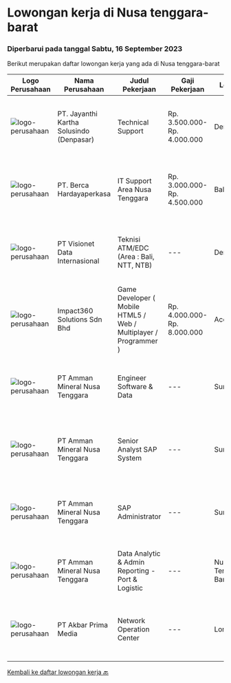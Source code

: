 
  # Lowongan kerja di Nusa tenggara-barat

  ### Diperbarui pada tanggal Sabtu, 16 September 2023

  Berikut merupakan daftar lowongan kerja yang ada di Nusa tenggara-barat

  |Logo Perusahaan | Nama Perusahaan | Judul Pekerjaan | Gaji Pekerjaan | Lokasi | Deskripsi | Tanggal diunggah | Pranala |
  | -------------- | --------------- | --------------- | --------- | --------- | -------------- | ------- | ----------- |
  |![logo-perusahaan](https://image-service-cdn.seek.com.au/3ac12665b5372c84ef4fd7270e02f2c5e3066d0c/ee4dce1061f3f616224767ad58cb2fc751b8d2dc)|PT. Jayanthi Kartha Solusindo (Denpasar)|Technical Support|Rp. 3.500.000-Rp. 4.000.000|Denpasar|bit.ly/jobdeskremooraSkills Needed : Network (Wired &amp; Wireless) Troubleshooting Job Description: Perform network troubleshooting fttx / ftth and...|Kamis, 14 September 2023|https://www.jobstreet.co.id/id/job/technical-support-4469525?token=0~d3944595-c027-4a43-8156-a5366b007ba7&sectionRank=1&jobId=jobstreet-id-job-4469525|
|![logo-perusahaan](https://image-service-cdn.seek.com.au/6a76252207cfed561e664c874d4631f4aefd8409/ee4dce1061f3f616224767ad58cb2fc751b8d2dc)|PT. Berca Hardayaperkasa|IT Support Area Nusa Tenggara|Rp. 3.000.000-Rp. 4.500.000|Bali|Tugas &amp; Tanggung Jawab: Install PC dan laptop dari sisi hardware dan software didalamnya. Troubleshooting terhadap perangkat jika ada kerusakan...|Jumat, 08 September 2023|https://www.jobstreet.co.id/id/job/it-support-area-nusa-tenggara-4463915?token=0~d3944595-c027-4a43-8156-a5366b007ba7&sectionRank=2&jobId=jobstreet-id-job-4463915|
|![logo-perusahaan](https://image-service-cdn.seek.com.au/84d23b3586ee4efd70ea62878095fcc6b1639e33/ee4dce1061f3f616224767ad58cb2fc751b8d2dc)|PT Visionet Data Internasional|Teknisi ATM/EDC (Area : Bali, NTT, NTB)|---|Denpasar|Deskripsi Pekerjaan :*) Menangani kebutuhan pelanggan di lokasi pelanggan agar terpenuhi SLA yang telah ditentukan.*) Menganalisa problem/case dengan...|Jumat, 08 September 2023|https://www.jobstreet.co.id/id/job/teknisi-atm-edc-area-%3A-bali-ntt-ntb-4463596?token=0~d3944595-c027-4a43-8156-a5366b007ba7&sectionRank=3&jobId=jobstreet-id-job-4463596|
|![logo-perusahaan](https://image-service-cdn.seek.com.au/cedff589ebe9d852a33989a35efb7fc721ea237a/ee4dce1061f3f616224767ad58cb2fc751b8d2dc)|Impact360 Solutions Sdn Bhd|Game Developer ( Mobile HTML5 / Web / Multiplayer / Programmer )|Rp. 4.000.000-Rp. 8.000.000|Aceh|We are hiring remote HTML5 game developers from all parts of Indonesia. If you have real experience building HTML5 games or applications, you're...|Selasa, 12 September 2023|https://www.jobstreet.co.id/id/job/game-developer-mobile-html5-web-multiplayer-programmer-5522263/origin/my?token=0~d3944595-c027-4a43-8156-a5366b007ba7&sectionRank=4&jobId=jobstreet-my-job-5522263|
|![logo-perusahaan](https://image-service-cdn.seek.com.au/03278f3de39727dec0ee5a30eff1c4030c863d8c/ee4dce1061f3f616224767ad58cb2fc751b8d2dc)|PT Amman Mineral Nusa Tenggara|Engineer Software & Data|---|Sumbawa|PT Amman Mineral Internasional (AMMAN) is a group of companies operating the largest copper-and-gold mine in Indonesia listed on Indonesian Stock...|Selasa, 05 September 2023|https://www.jobstreet.co.id/id/job/engineer-software-data-4458755?token=0~d3944595-c027-4a43-8156-a5366b007ba7&sectionRank=5&jobId=jobstreet-id-job-4458755|
|![logo-perusahaan](https://image-service-cdn.seek.com.au/03278f3de39727dec0ee5a30eff1c4030c863d8c/ee4dce1061f3f616224767ad58cb2fc751b8d2dc)|PT Amman Mineral Nusa Tenggara|Senior Analyst SAP System|---|Sumbawa|PT Amman Mineral Internasional (AMMAN) is a group of companies operating the largest copper-and-gold mine in Indonesia listed on Indonesian Stock...|Selasa, 05 September 2023|https://www.jobstreet.co.id/id/job/senior-analyst-sap-system-4458773?token=0~d3944595-c027-4a43-8156-a5366b007ba7&sectionRank=6&jobId=jobstreet-id-job-4458773|
|![logo-perusahaan](https://image-service-cdn.seek.com.au/03278f3de39727dec0ee5a30eff1c4030c863d8c/ee4dce1061f3f616224767ad58cb2fc751b8d2dc)|PT Amman Mineral Nusa Tenggara|SAP Administrator|---|Sumbawa|PT Amman Mineral Internasional (AMMAN) is a group of companies operating the largest copper-and-gold mine in Indonesia listed on Indonesian Stock...|Selasa, 05 September 2023|https://www.jobstreet.co.id/id/job/sap-administrator-4458715?token=0~d3944595-c027-4a43-8156-a5366b007ba7&sectionRank=7&jobId=jobstreet-id-job-4458715|
|![logo-perusahaan](https://image-service-cdn.seek.com.au/03278f3de39727dec0ee5a30eff1c4030c863d8c/ee4dce1061f3f616224767ad58cb2fc751b8d2dc)|PT Amman Mineral Nusa Tenggara|Data Analytic & Admin Reporting - Port & Logistic|---|Nusa Tenggara Barat|Some of your duties will include: Responsible for liaising with related cross functional stakeholders to identify opportunities to optimize Port &amp;...|Jumat, 25 Agustus 2023|https://www.jobstreet.co.id/id/job/data-analytic-admin-reporting-port-logistic-4447897?token=0~d3944595-c027-4a43-8156-a5366b007ba7&sectionRank=8&jobId=jobstreet-id-job-4447897|
|![logo-perusahaan](https://i.ibb.co/sqvTCh9/112815900-stock-vector-no-image-available-icon-flat-vector.webp)|PT Akbar Prima Media|Network Operation Center|---|Lombok|Kualifikasi : Minimal Pendidikan SMK TKJ/D3 (Teknik Informatika) Fresh Graduate dipersilahkan  Siap bekerja dengan target dan ada kemauan untuk...|Senin, 28 Agustus 2023|https://www.jobstreet.co.id/id/job/network-operation-center-4450853?token=0~d3944595-c027-4a43-8156-a5366b007ba7&sectionRank=9&jobId=jobstreet-id-job-4450853|


  [Kembali ke daftar lowongan kerja 🔙](../README.md#daftar-lowongan-kerja)
  